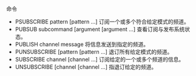 命令

* PSUBSCRIBE pattern [pattern ...] 订阅一个或多个符合给定模式的频道。
* PUBSUB subcommand [argument [argument ...] 查看订阅与发布系统状态。
* PUBLISH channel message 将信息发送到指定的频道。
* PUNSUBSCRIBE [pattern [pattern ...] 退订所有给定模式的频道。
* SUBSCRIBE channel [channel ...] 订阅给定的一个或多个频道的信息。
* UNSUBSCRIBE [channel [channel ...] 指退订给定的频道。